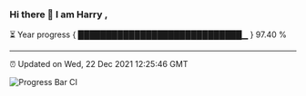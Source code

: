 ### Hi there 👋 I am Harry , 

⏳ Year progress { █████████████████████████████▁ } 97.40 %

---

⏰ Updated on Wed, 22 Dec 2021 12:25:46 GMT

![Progress Bar CI](https://github.com/duykhang68/duykhang68/workflows/Progress%20Bar%20CI/badge.svg)
